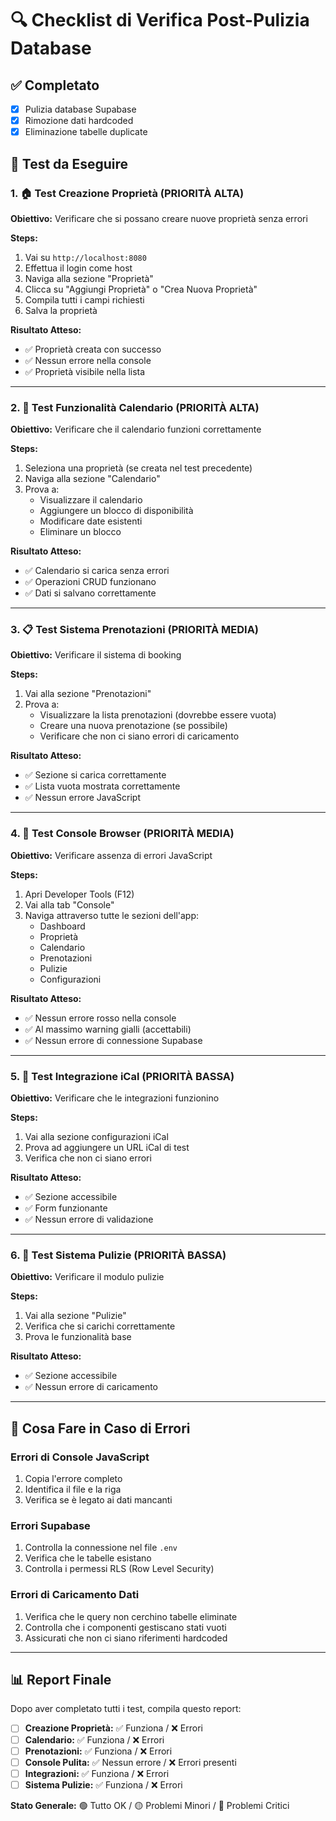 # 🔍 Checklist di Verifica Post-Pulizia Database

## ✅ Completato
- [x] Pulizia database Supabase
- [x] Rimozione dati hardcoded
- [x] Eliminazione tabelle duplicate

## 🧪 Test da Eseguire

### 1. 🏠 **Test Creazione Proprietà** (PRIORITÀ ALTA)
**Obiettivo:** Verificare che si possano creare nuove proprietà senza errori

**Steps:**
1. Vai su `http://localhost:8080`
2. Effettua il login come host
3. Naviga alla sezione "Proprietà" 
4. Clicca su "Aggiungi Proprietà" o "Crea Nuova Proprietà"
5. Compila tutti i campi richiesti
6. Salva la proprietà

**Risultato Atteso:**
- ✅ Proprietà creata con successo
- ✅ Nessun errore nella console
- ✅ Proprietà visibile nella lista

---

### 2. 📅 **Test Funzionalità Calendario** (PRIORITÀ ALTA)
**Obiettivo:** Verificare che il calendario funzioni correttamente

**Steps:**
1. Seleziona una proprietà (se creata nel test precedente)
2. Naviga alla sezione "Calendario"
3. Prova a:
   - Visualizzare il calendario
   - Aggiungere un blocco di disponibilità
   - Modificare date esistenti
   - Eliminare un blocco

**Risultato Atteso:**
- ✅ Calendario si carica senza errori
- ✅ Operazioni CRUD funzionano
- ✅ Dati si salvano correttamente

---

### 3. 📋 **Test Sistema Prenotazioni** (PRIORITÀ MEDIA)
**Obiettivo:** Verificare il sistema di booking

**Steps:**
1. Vai alla sezione "Prenotazioni"
2. Prova a:
   - Visualizzare la lista prenotazioni (dovrebbe essere vuota)
   - Creare una nuova prenotazione (se possibile)
   - Verificare che non ci siano errori di caricamento

**Risultato Atteso:**
- ✅ Sezione si carica correttamente
- ✅ Lista vuota mostrata correttamente
- ✅ Nessun errore JavaScript

---

### 4. 🔧 **Test Console Browser** (PRIORITÀ MEDIA)
**Obiettivo:** Verificare assenza di errori JavaScript

**Steps:**
1. Apri Developer Tools (F12)
2. Vai alla tab "Console"
3. Naviga attraverso tutte le sezioni dell'app:
   - Dashboard
   - Proprietà
   - Calendario
   - Prenotazioni
   - Pulizie
   - Configurazioni

**Risultato Atteso:**
- ✅ Nessun errore rosso nella console
- ✅ Al massimo warning gialli (accettabili)
- ✅ Nessun errore di connessione Supabase

---

### 5. 🔄 **Test Integrazione iCal** (PRIORITÀ BASSA)
**Obiettivo:** Verificare che le integrazioni funzionino

**Steps:**
1. Vai alla sezione configurazioni iCal
2. Prova ad aggiungere un URL iCal di test
3. Verifica che non ci siano errori

**Risultato Atteso:**
- ✅ Sezione accessibile
- ✅ Form funzionante
- ✅ Nessun errore di validazione

---

### 6. 🧹 **Test Sistema Pulizie** (PRIORITÀ BASSA)
**Obiettivo:** Verificare il modulo pulizie

**Steps:**
1. Vai alla sezione "Pulizie"
2. Verifica che si carichi correttamente
3. Prova le funzionalità base

**Risultato Atteso:**
- ✅ Sezione accessibile
- ✅ Nessun errore di caricamento

---

## 🚨 Cosa Fare in Caso di Errori

### Errori di Console JavaScript
1. Copia l'errore completo
2. Identifica il file e la riga
3. Verifica se è legato ai dati mancanti

### Errori Supabase
1. Controlla la connessione nel file `.env`
2. Verifica che le tabelle esistano
3. Controlla i permessi RLS (Row Level Security)

### Errori di Caricamento Dati
1. Verifica che le query non cerchino tabelle eliminate
2. Controlla che i componenti gestiscano stati vuoti
3. Assicurati che non ci siano riferimenti hardcoded

---

## 📊 Report Finale

Dopo aver completato tutti i test, compila questo report:

- [ ] **Creazione Proprietà:** ✅ Funziona / ❌ Errori
- [ ] **Calendario:** ✅ Funziona / ❌ Errori  
- [ ] **Prenotazioni:** ✅ Funziona / ❌ Errori
- [ ] **Console Pulita:** ✅ Nessun errore / ❌ Errori presenti
- [ ] **Integrazioni:** ✅ Funziona / ❌ Errori
- [ ] **Sistema Pulizie:** ✅ Funziona / ❌ Errori

**Stato Generale:** 🟢 Tutto OK / 🟡 Problemi Minori / 🔴 Problemi Critici